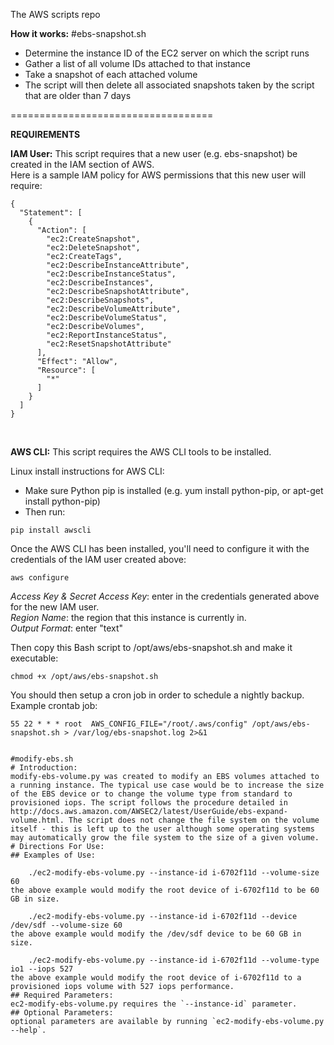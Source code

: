 The AWS scripts repo


**How it works:**
#ebs-snapshot.sh
- Determine the instance ID of the EC2 server on which the script runs
- Gather a list of all volume IDs attached to that instance
- Take a snapshot of each attached volume
- The script will then delete all associated snapshots taken by the script that are older than 7 days



===================================

**REQUIREMENTS**

**IAM User:** This script requires that a new user (e.g. ebs-snapshot) be created in the IAM section of AWS.   
Here is a sample IAM policy for AWS permissions that this new user will require:

```
{
  "Statement": [
    {
      "Action": [
        "ec2:CreateSnapshot",
        "ec2:DeleteSnapshot",
        "ec2:CreateTags",
        "ec2:DescribeInstanceAttribute",
        "ec2:DescribeInstanceStatus",
        "ec2:DescribeInstances",
        "ec2:DescribeSnapshotAttribute",
        "ec2:DescribeSnapshots",
        "ec2:DescribeVolumeAttribute",
        "ec2:DescribeVolumeStatus",
        "ec2:DescribeVolumes",
        "ec2:ReportInstanceStatus",
        "ec2:ResetSnapshotAttribute"
      ],
      "Effect": "Allow",
      "Resource": [
        "*"
      ]
    }
  ]
}
```
<br />

**AWS CLI:** This script requires the AWS CLI tools to be installed.

Linux install instructions for AWS CLI:
 - Make sure Python pip is installed (e.g. yum install python-pip, or apt-get install python-pip)
 - Then run: 
```
pip install awscli
```
Once the AWS CLI has been installed, you'll need to configure it with the credentials of the IAM user created above:

```
aws configure
```

_Access Key & Secret Access Key_: enter in the credentials generated above for the new IAM user.  
_Region Name_: the region that this instance is currently in.  
_Output Format_: enter "text"  


Then copy this Bash script to /opt/aws/ebs-snapshot.sh and make it executable:
```
chmod +x /opt/aws/ebs-snapshot.sh
```

You should then setup a cron job in order to schedule a nightly backup. Example crontab job:
```
55 22 * * * root  AWS_CONFIG_FILE="/root/.aws/config" /opt/aws/ebs-snapshot.sh > /var/log/ebs-snapshot.log 2>&1


#modify-ebs.sh
# Introduction:
modify-ebs-volume.py was created to modify an EBS volumes attached to a running instance. The typical use case would be to increase the size of the EBS device or to change the volume type from standard to provisioned iops. The script follows the procedure detailed in http://docs.aws.amazon.com/AWSEC2/latest/UserGuide/ebs-expand-volume.html. The script does not change the file system on the volume itself - this is left up to the user although some operating systems may automatically grow the file system to the size of a given volume.
# Directions For Use:
## Examples of Use:

    ./ec2-modify-ebs-volume.py --instance-id i-6702f11d --volume-size 60
the above example would modify the root device of i-6702f11d to be 60 GB in size.

    ./ec2-modify-ebs-volume.py --instance-id i-6702f11d --device /dev/sdf --volume-size 60
the above example would modify the /dev/sdf device to be 60 GB in size.

    ./ec2-modify-ebs-volume.py --instance-id i-6702f11d --volume-type io1 --iops 527
the above example would modify the root device of i-6702f11d to a provisioned iops volume with 527 iops performance.
## Required Parameters:
ec2-modify-ebs-volume.py requires the `--instance-id` parameter.
## Optional Parameters:
optional parameters are available by running `ec2-modify-ebs-volume.py --help`.
